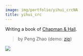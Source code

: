 ```yaml
---
image: img/portfolio/yihui_crcNA
title: yihui_crc
---
```


Writing a book of [Chapman & Hall](https://github.com/yihui/bookdown-crc).

> by Peng Zhao (demo: [zip](https://github.com/pzhaonet/bookdownplus/raw/master/upload/yihui_crc/demo.zip))

<!--more-->

[![](https://github.com/pzhaonet/bookdownplus/raw/master/upload/yihui_crc/showcase/)](https://github.com/pzhaonet/bookdownplus/raw/master/upload/yihui_crc/showcase/)

